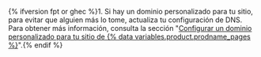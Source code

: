 {% ifversion fpt or ghec %}1. Si hay un dominio personalizado para tu sitio, para evitar que alguien más lo tome, actualiza tu configuración de DNS. Para obtener más información, consulta la sección "[Configurar un dominio personalizado para tu sitio de {% data variables.product.prodname_pages %}](/pages/configuring-a-custom-domain-for-your-github-pages-site)".{% endif %}
